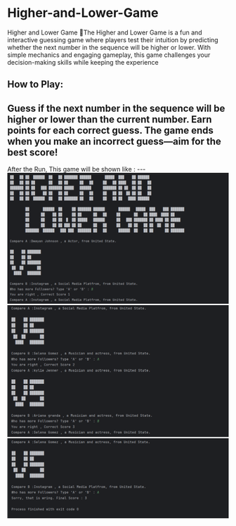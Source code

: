 # Higher-and-Lower-Game
Higher and Lower Game 🎲The Higher and Lower Game is a fun and interactive guessing game where players test their intuition by predicting whether the next number in the sequence will be higher or lower. With simple mechanics and engaging gameplay, this game challenges your decision-making skills while keeping the experience

How to Play:
----------------
  Guess if the next number in the sequence will be higher or lower than the current number.
  Earn points for each correct guess.
  The game ends when you make an incorrect guess—aim for the best score!
  --------------------
After the Run, This game will be shown like : ---
![image alt](https://github.com/irfanulkabirhira/Higher-and-Lower-Game/blob/eb8d0293ed1454d9bb52abec91093fc61f54df61/1.png)
![image alt](https://github.com/irfanulkabirhira/Higher-and-Lower-Game/blob/c732a0516f5819750982f04f03c0e622191cecc3/2.png)
![image alt](https://github.com/irfanulkabirhira/Higher-and-Lower-Game/blob/e4ee9fc7127cf84c4d3593fa562bedcd91032151/3.png)

